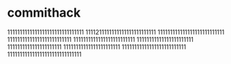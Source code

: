 # commithack
1111111111111111111111111111111
1111211111111111111111111111
111111111111111111111111111
11111111111111111111111111
1111111111111111111111111
11111111111111111111111
1111111111111111111111
11111111111111111111111
11111111111111111111111111
111111111111111111111111111111

